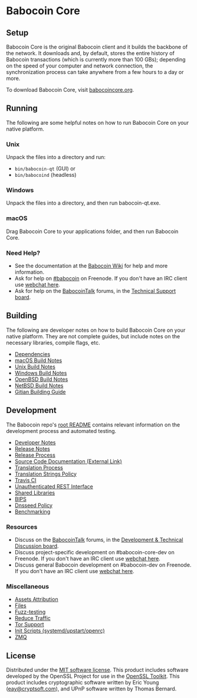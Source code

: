 Babocoin Core
=============

Setup
---------------------
Babocoin Core is the original Babocoin client and it builds the backbone of the network. It downloads and, by default, stores the entire history of Babocoin transactions (which is currently more than 100 GBs); depending on the speed of your computer and network connection, the synchronization process can take anywhere from a few hours to a day or more.

To download Babocoin Core, visit [babocoincore.org](https://babocoincore.org/en/releases/).

Running
---------------------
The following are some helpful notes on how to run Babocoin Core on your native platform.

### Unix

Unpack the files into a directory and run:

- `bin/babocoin-qt` (GUI) or
- `bin/babocoind` (headless)

### Windows

Unpack the files into a directory, and then run babocoin-qt.exe.

### macOS

Drag Babocoin Core to your applications folder, and then run Babocoin Core.

### Need Help?

* See the documentation at the [Babocoin Wiki](https://en.babocoin.it/wiki/Main_Page)
for help and more information.
* Ask for help on [#babocoin](http://webchat.freenode.net?channels=babocoin) on Freenode. If you don't have an IRC client use [webchat here](http://webchat.freenode.net?channels=babocoin).
* Ask for help on the [BabocoinTalk](https://babocointalk.org/) forums, in the [Technical Support board](https://babocointalk.org/index.php?board=4.0).

Building
---------------------
The following are developer notes on how to build Babocoin Core on your native platform. They are not complete guides, but include notes on the necessary libraries, compile flags, etc.

- [Dependencies](dependencies.md)
- [macOS Build Notes](build-osx.md)
- [Unix Build Notes](build-unix.md)
- [Windows Build Notes](build-windows.md)
- [OpenBSD Build Notes](build-openbsd.md)
- [NetBSD Build Notes](build-netbsd.md)
- [Gitian Building Guide](gitian-building.md)

Development
---------------------
The Babocoin repo's [root README](/README.md) contains relevant information on the development process and automated testing.

- [Developer Notes](developer-notes.md)
- [Release Notes](release-notes.md)
- [Release Process](release-process.md)
- [Source Code Documentation (External Link)](https://dev.visucore.com/babocoin/doxygen/)
- [Translation Process](translation_process.md)
- [Translation Strings Policy](translation_strings_policy.md)
- [Travis CI](travis-ci.md)
- [Unauthenticated REST Interface](REST-interface.md)
- [Shared Libraries](shared-libraries.md)
- [BIPS](bips.md)
- [Dnsseed Policy](dnsseed-policy.md)
- [Benchmarking](benchmarking.md)

### Resources
* Discuss on the [BabocoinTalk](https://babocointalk.org/) forums, in the [Development & Technical Discussion board](https://babocointalk.org/index.php?board=6.0).
* Discuss project-specific development on #babocoin-core-dev on Freenode. If you don't have an IRC client use [webchat here](http://webchat.freenode.net/?channels=babocoin-core-dev).
* Discuss general Babocoin development on #babocoin-dev on Freenode. If you don't have an IRC client use [webchat here](http://webchat.freenode.net/?channels=babocoin-dev).

### Miscellaneous
- [Assets Attribution](assets-attribution.md)
- [Files](files.md)
- [Fuzz-testing](fuzzing.md)
- [Reduce Traffic](reduce-traffic.md)
- [Tor Support](tor.md)
- [Init Scripts (systemd/upstart/openrc)](init.md)
- [ZMQ](zmq.md)

License
---------------------
Distributed under the [MIT software license](/COPYING).
This product includes software developed by the OpenSSL Project for use in the [OpenSSL Toolkit](https://www.openssl.org/). This product includes
cryptographic software written by Eric Young ([eay@cryptsoft.com](mailto:eay@cryptsoft.com)), and UPnP software written by Thomas Bernard.
